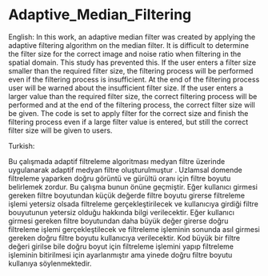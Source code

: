 # Adaptive_Median_Filtering
English:
In this work, an adaptive median filter was created by applying the adaptive filtering algorithm on the median filter. It is difficult to determine the filter size for the correct image and noise ratio when filtering in the spatial domain. This study has prevented this. If the user enters a filter size smaller than the required filter size, the filtering process will be performed even if the filtering process is insufficient. At the end of the filtering process user will be warned about the insufficient filter size. If the user enters a larger value than the required filter size, the correct filtering process will be performed and at the end of the filtering process, the correct filter size will be given. The code is set to apply filter for the correct size and finish the filtering process even if a large filter value is entered, but still the correct filter size will be given to users.

Turkish:

Bu çalışmada adaptif filtreleme algoritması medyan filtre üzerinde uygulanarak adaptif medyan filtre oluşturulmuştur . Uzlamsal domende filtreleme yaparken doğru görüntü ve gürültü oranı için filtre boyutu belirlemek zordur. Bu çalışma bunun önüne geçmiştir. Eğer kullanıcı girmesi gereken filtre boyutundan küçük değerde filtre boyutu girerse filtreleme işlemi yetersiz olsada filtreleme gerçekleştirilecek ve kullanıcıya girdiği filtre bouyutunun yetersiz olduğu hakkında bilgi verilecektir. Eğer kullanıcı girmesi gereken filtre boyutundan daha büyük değer girerse doğru filtreleme işlemi gerçekleştilecek ve filtreleme işleminin sonunda asıl girmesi gereken doğru filtre boyutu kullanıcıya verilecektir. Kod büyük bir filtre değeri girilse bile doğru boyut için filtreleme işlemini yapıp filtreleme işleminin bitirilmesi için ayarlanmıştır ama yinede doğru filtre boyutu kullanıya söylenmektedir. 
